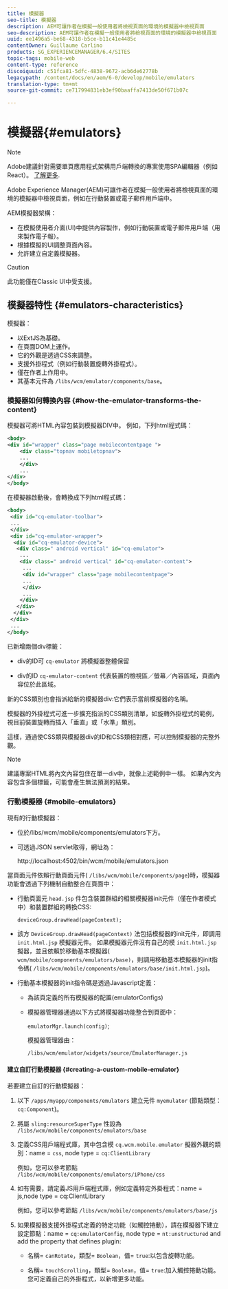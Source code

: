 ```yaml
---
title: 模擬器
seo-title: 模擬器
description: AEM可讓作者在模擬一般使用者將檢視頁面的環境的模擬器中檢視頁面
seo-description: AEM可讓作者在模擬一般使用者將檢視頁面的環境的模擬器中檢視頁面
uuid: ee1496a5-be68-4318-b5ce-b11c41e4485c
contentOwner: Guillaume Carlino
products: SG_EXPERIENCEMANAGER/6.4/SITES
topic-tags: mobile-web
content-type: reference
discoiquuid: c51fca81-5dfc-4838-9672-acb6de62778b
legacypath: /content/docs/en/aem/6-0/develop/mobile/emulators
translation-type: tm+mt
source-git-commit: ce717994831eb3ef90baaffa7413de50f671b07c

---
```



# 模擬器{#emulators}

>[!NOTE]
>
>Adobe建議針對需要單頁應用程式架構用戶端轉換的專案使用SPA編輯器（例如React）。 [了解更多](/help/sites-developing/spa-overview.md).

Adobe Experience Manager(AEM)可讓作者在模擬一般使用者將檢視頁面的環境的模擬器中檢視頁面，例如在行動裝置或電子郵件用戶端中。

AEM模擬器架構：

* 在模擬使用者介面(UI)中提供內容製作，例如行動裝置或電子郵件用戶端（用來製作電子報）。
* 根據模擬的UI調整頁面內容。
* 允許建立自定義模擬器。

>[!CAUTION]
>
>此功能僅在Classic UI中受支援。

## 模擬器特性 {#emulators-characteristics}

模擬器：

* 以ExtJS為基礎。
* 在頁面DOM上運作。
* 它的外觀是透過CSS來調整。
* 支援外掛程式（例如行動裝置旋轉外掛程式）。
* 僅在作者上作用中。
* 其基本元件為 `/libs/wcm/emulator/components/base`。

### 模擬器如何轉換內容 {#how-the-emulator-transforms-the-content}

模擬器可將HTML內容包裝到模擬器DIV中。 例如，下列html程式碼：

```xml
<body>
<div id="wrapper" class="page mobilecontentpage ">
    <div class="topnav mobiletopnav">
    ...
    </div>
    ...
</div>
</body>
```

在模擬器啟動後，會轉換成下列html程式碼：

```xml
<body>
 <div id="cq-emulator-toolbar">
 ...
 </div>
 <div id="cq-emulator-wrapper">
  <div id="cq-emulator-device">
   <div class=" android vertical" id="cq-emulator">
    ...
    <div class=" android vertical" id="cq-emulator-content">
     ...
     <div id="wrapper" class="page mobilecontentpage">
     ...
     </div>
     ...
    </div>
   </div>
  </div>
 </div>
 ...
</body>
```

已新增兩個div標籤：

* div的ID可 `cq-emulator` 將模擬器整體保留

* div的ID `cq-emulator-content` 代表裝置的檢視區／螢幕／內容區域，頁面內容位於此區域。

新的CSS類別也會指派給新的模擬器div:它們表示當前模擬器的名稱。

模擬器的外掛程式可進一步擴充指派的CSS類別清單，如旋轉外掛程式的範例，視目前裝置旋轉而插入「垂直」或「水準」類別。

這樣，通過使CSS類與模擬器div的ID和CSS類相對應，可以控制模擬器的完整外觀。

>[!NOTE]
>
>建議專案HTML將內文內容包住在單一div中，就像上述範例中一樣。 如果內文內容包含多個標籤，可能會產生無法預測的結果。

### 行動模擬器 {#mobile-emulators}

現有的行動模擬器：

* 位於/libs/wcm/mobile/components/emulators下方。
* 可透過JSON servlet取得，網址為：

   http://localhost:4502/bin/wcm/mobile/emulators.json

當頁面元件依賴行動頁面元件( `/libs/wcm/mobile/components/page`)時，模擬器功能會透過下列機制自動整合在頁面中：

* 行動頁面元 `head.jsp` 件包含裝置群組的相關模擬器init元件（僅在作者模式中）和裝置群組的轉換CSS:

   `deviceGroup.drawHead(pageContext);`

* 該方 `DeviceGroup.drawHead(pageContext)` 法包括模擬器的init元件，即調用 `init.html.jsp` 模擬器元件。 如果模擬器元件沒有自己的模 `init.html.jsp` 擬器，並且依賴於移動基本模擬器( `wcm/mobile/components/emulators/base)`，則調用移動基本模擬器的init指令碼( `/libs/wcm/mobile/components/emulators/base/init.html.jsp`)。

* 行動基本模擬器的init指令碼是透過Javascript定義：

   * 為該頁定義的所有模擬器的配置(emulatorConfigs)
   * 模擬器管理器通過以下方式將模擬器功能整合到頁面中：

      `emulatorMgr.launch(config)`;

      模擬器管理器由：

      `/libs/wcm/emulator/widgets/source/EmulatorManager.js`

#### 建立自訂行動模擬器 {#creating-a-custom-mobile-emulator}

若要建立自訂的行動模擬器：

1. 以下 `/apps/myapp/components/emulators` 建立元件 `myemulator` (節點類型： `cq:Component`)。

1. 將屬 `sling:resourceSuperType` 性設為 `/libs/wcm/mobile/components/emulators/base`

1. 定義CSS用戶端程式庫，其中包含模 `cq.wcm.mobile.emulator` 擬器外觀的類別：name = `css`, node type = `cq:ClientLibrary`

   例如，您可以參考節點 `/libs/wcm/mobile/components/emulators/iPhone/css`

1. 如有需要，請定義JS用戶端程式庫，例如定義特定外掛程式：name = js,node type = cq:ClientLibrary

   例如，您可以參考節點 `/libs/wcm/mobile/components/emulators/base/js`

1. 如果模擬器支援外掛程式定義的特定功能（如觸控捲動），請在模擬器下建立設定節點：name = `cq:emulatorConfig`, node type = `nt:unstructured` and add the property that defines plugin:

   * 名稱= `canRotate`，類型= `Boolean`，值= `true`:以包含旋轉功能。

   * 名稱= `touchScrolling`，類型= `Boolean`，值= `true`:加入觸控捲動功能。
   您可定義自己的外掛程式，以新增更多功能。

